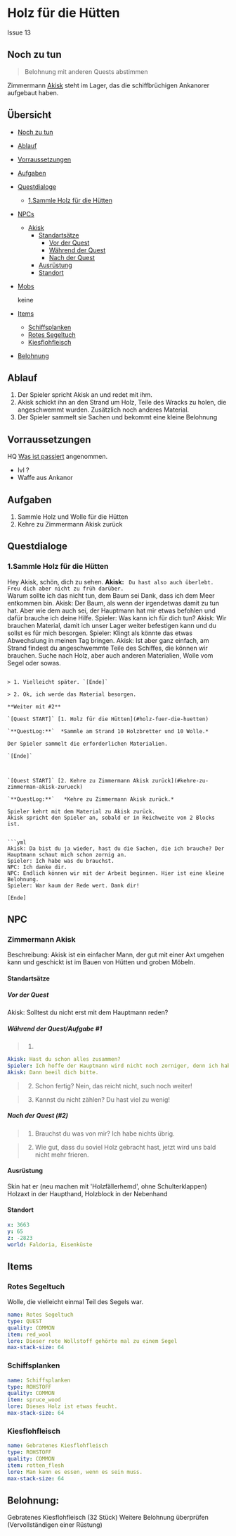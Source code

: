 # Holz für die Hütten <!-- omit in toc -->

Issue 13

## Noch zu tun


>  Belohnung mit anderen Quests abstimmen

Zimmermann [Akisk](#akisk) steht im Lager, das die schiffbrüchigen Ankanorer aufgebaut haben. 


## Übersicht <!-- omit in toc -->

- [Noch zu tun](#noch-zu-tun)
- [Ablauf](#ablauf)
- [Vorraussetzungen](#vorraussetzungen)
- [Aufgaben](#aufgaben)
- [Questdialoge](#questdialoge)
  - [1.Sammle Holz für die Hütten](#1sammle-holz-f%C3%BCr-die-h%C3%BCtten)
   
- [NPCs](#npcs)
     - [Akisk](#akisk)
         - [Standartsätze](#standartsaetze)
            - [Vor der Quest](#vor-der-quest)
            - [Während der Quest](#waehrend-der-quest)
            - [Nach der Quest](#nach-der-quest)
         - [Ausrüstung](#ausruestung)
         - [Standort](#standort)
-  [Mobs](#mobs)
   
   keine
  
-  [Items](#items)
  
     - [Schiffsplanken](#schiffsplanken)
     - [Rotes Segeltuch](#rotes-segeltuch)
     - [Kiesflohfleisch](#kiesflohfleisch)
- [Belohnung](#belohnung)

## Ablauf

1. Der Spieler spricht Akisk an und redet mit ihm.
2. Akisk schickt ihn an den Strand um Holz, Teile des Wracks zu holen, die angeschwemmt wurden. Zusätzlich noch anderes Material.
3. Der Spieler sammelt sie Sachen und bekommt eine kleine Belohnung

## Vorraussetzungen

HQ [Was ist passiert](#1.-was-ist-passiert?)  angenommen.


- lvl ?
- Waffe aus Ankanor

## Aufgaben

1. Sammle Holz und Wolle für die Hütten
2. Kehre zu Zimmermann Akisk zurück


## Questdialoge

### 1.Sammle Holz für die Hütten

 Hey Akisk, schön, dich zu sehen.
**Akisk:** ` Du hast also auch überlebt. Freu dich aber nicht zu früh darüber.`  
Warum sollte ich das nicht tun, dem Baum sei Dank, dass ich dem Meer entkommen bin. 
Akisk: Der Baum, als wenn der irgendetwas damit zu tun hat. Aber wie dem auch sei, der Hauptmann hat mir etwas befohlen und dafür brauche ich deine Hilfe.
Spieler: Was kann ich für dich tun?
Akisk: Wir brauchen Material, damit ich unser Lager weiter befestigen kann und du sollst es für mich besorgen.
Spieler: Klingt als könnte das etwas Abwechslung in meinen Tag bringen.
Akisk: Ist aber ganz einfach, am Strand findest du angeschwemmte Teile des Schiffes, die können wir brauchen. Suche nach Holz, aber auch anderen Materialien, Wolle vom Segel oder sowas. 
```

> 1. Vielleicht später. `[Ende]`

> 2. Ok, ich werde das Material besorgen.

**Weiter mit #2**

`[Quest START]` [1. Holz für die Hütten](#holz-fuer-die-huetten)

`**QuestLog:**`  *Sammle am Strand 10 Holzbretter und 10 Wolle.*

Der Spieler sammelt die erforderlichen Materialien.

`[Ende]`



`[Quest START]` [2. Kehre zu Zimmermann Akisk zurück](#kehre-zu-zimmerman-akisk-zurueck)

`**QuestLog:**`   *Kehre zu Zimmermann Akisk zurück.*

Spieler kehrt mit dem Material zu Akisk zurück.
Akisk spricht den Spieler an, sobald er in Reichweite von 2 Blocks ist. 


```yml
Akisk: Da bist du ja wieder, hast du die Sachen, die ich brauche? Der Hauptmann schaut mich schon zornig an.
Spieler: Ich habe was du brauchst.
NPC: Ich danke dir. 
NPC: Endlich können wir mit der Arbeit beginnen. Hier ist eine kleine Belohnung.
Spieler: War kaum der Rede wert. Dank dir!
```
`[Ende]`


## NPC

### Zimmermann Akisk

Beschreibung: Akisk ist ein einfacher Mann, der gut mit einer Axt umgehen kann und geschickt ist im Bauen von Hütten und groben Möbeln. 

#### Standartsätze

##### Vor der Quest

Akisk: Solltest du nicht erst mit dem Hauptmann reden?

##### Während der Quest/Aufgabe #1

> 1. 
```yml
Akisk: Hast du schon alles zusammen?
Spieler: Ich hoffe der Hauptmann wird nicht noch zorniger, denn ich habe das Material noch nicht.
Akisk: Dann beeil dich bitte.
```

> 2. Schon fertig? Nein, das reicht nicht, such noch weiter!

> 3. Kannst du nicht zählen? Du hast viel zu wenig!

##### Nach der Quest (#2)

> 1. Brauchst du was von mir? Ich habe nichts übrig.
   
> 2. Wie gut, dass du soviel Holz gebracht hast, jetzt wird uns bald nicht mehr frieren. 

#### Ausrüstung

Skin hat er (neu machen mit 'Holzfällerhemd', ohne Schulterklappen)
Holzaxt in der Haupthand, Holzblock in der Nebenhand


#### Standort

```yml
x: 3663
y: 65
z: -2823
world: Faldoria, Eisenküste
``` 

## Items

### Rotes Segeltuch

Wolle, die vielleicht einmal Teil des Segels war.

```yml
name: Rotes Segeltuch
type: QUEST
quality: COMMON
item: red_wool
lore: Dieser rote Wollstoff gehörte mal zu einem Segel
max-stack-size: 64
```

### Schiffsplanken


```yml
name: Schiffsplanken
type: ROHSTOFF
quality: COMMON
item: spruce_wood
lore: Dieses Holz ist etwas feucht.
max-stack-size: 64
```

### Kiesflohfleisch

```yml
name: Gebratenes Kiesflohfleisch
type: ROHSTOFF
quality: COMMON
item: rotten_flesh   
lore: Man kann es essen, wenn es sein muss.
max-stack-size: 64
```



## Belohnung: 

Gebratenes Kiesflohfleisch (32 Stück)
Weitere Belohnung überprüfen (Vervollständigen einer Rüstung)
